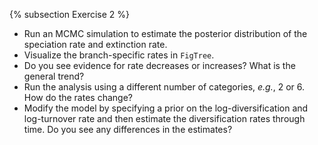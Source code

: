 {% subsection Exercise 2 %}
-   Run an MCMC simulation to estimate the posterior distribution of the
    speciation rate and extinction rate.
-   Visualize the branch-specific rates in `FigTree`.
-   Do you see evidence for rate decreases or increases? What is the
    general trend?
-   Run the analysis using a different number of categories,
    *e.g.*, 2 or 6. How do the rates change?
-   Modify the model by specifying a prior on the log-diversification
    and log-turnover rate and then estimate the diversification rates
    through time. Do you see any differences in the estimates?